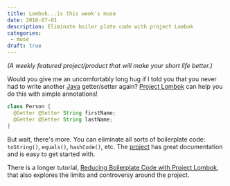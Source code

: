 ```yaml
---
title: Lombok...is this week's muse
date: 2016-07-01
description: Eliminate boiler plate code with project Lombok
categories:
 - muse
draft: true
---
```


_(A weekly featured project/product that will make your short life better.)_


Would you give me an uncomfortably long hug if I told you that you never had to write another
[Java](https://www.java.com/) getter/setter again?  [Project Lombok](https://projectlombok.org/features/index.html) can
help you do this with simple annotations!

```java
class Person {
  @Getter @Setter String firstName;
  @Getter @Setter String lastName;
}
```

But wait, there's more. You can eliminate all sorts of boilerplate code: `toString()`, `equals()`, `hashCode()`,
etc. The [project](https://projectlombok.org/features/index.html) has great documentation and is easy to get started
with.

There is a longer tutorial, [Reducing Boilerplate Code with Project Lombok](http://jnb.ociweb.com/jnb/jnbJan2010.html),
that also explores the limits and controversy around the project.
